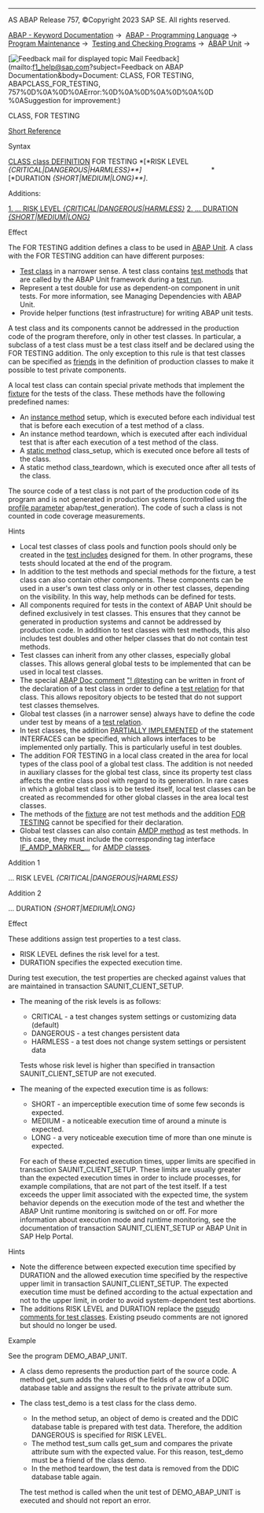   

* * *

AS ABAP Release 757, ©Copyright 2023 SAP SE. All rights reserved.

[ABAP - Keyword Documentation](https://help.sap.com/doc/abapdocu_757_index_htm/7.57/en-US/abenabap.htm) →  [ABAP - Programming Language](https://help.sap.com/doc/abapdocu_757_index_htm/7.57/en-US/abenabap_reference.htm) →  [Program Maintenance](https://help.sap.com/doc/abapdocu_757_index_htm/7.57/en-US/abenprogram_editing.htm) →  [Testing and Checking Programs](https://help.sap.com/doc/abapdocu_757_index_htm/7.57/en-US/abenabap_tests.htm) →  [ABAP Unit](https://help.sap.com/doc/abapdocu_757_index_htm/7.57/en-US/abenabap_unit.htm) → 

 [![](Mail.gif?object=Mail.gif&sap-language=EN "Feedback mail for displayed topic") Mail Feedback](mailto:f1_help@sap.com?subject=Feedback on ABAP Documentation&body=Document: CLASS, FOR TESTING, ABAPCLASS_FOR_TESTING, 757%0D%0A%0D%0AError:%0D%0A%0D%0A%0D%0A%0D
%0ASuggestion for improvement:)

CLASS, FOR TESTING

[Short Reference](https://help.sap.com/doc/abapdocu_757_index_htm/7.57/en-US/abapclass_shortref.htm)

Syntax

[CLASS class DEFINITION](https://help.sap.com/doc/abapdocu_757_index_htm/7.57/en-US/abapclass_definition.htm) FOR TESTING *\[*RISK LEVEL *{*CRITICAL*|*DANGEROUS*|*HARMLESS*}**\]*
                                   *\[*DURATION *{*SHORT*|*MEDIUM*|*LONG*}**\]*.

Additions:

[1\. ... RISK LEVEL *{*CRITICAL*|*DANGEROUS*|*HARMLESS*}*](#!ABAP_ADDITION_1@1@)
[2\. ... DURATION *{*SHORT*|*MEDIUM*|*LONG*}*](#!ABAP_ADDITION_2@2@)

Effect

The FOR TESTING addition defines a class to be used in [ABAP Unit](https://help.sap.com/doc/abapdocu_757_index_htm/7.57/en-US/abenabap_unit_glosry.htm "Glossary Entry"). A class with the FOR TESTING addition can have different purposes:

-   [Test class](https://help.sap.com/doc/abapdocu_757_index_htm/7.57/en-US/abentest_class_glosry.htm "Glossary Entry") in a narrower sense. A test class contains [test methods](https://help.sap.com/doc/abapdocu_757_index_htm/7.57/en-US/abentest_method_glosry.htm "Glossary Entry") that are called by the ABAP Unit framework during a [test run](https://help.sap.com/doc/abapdocu_757_index_htm/7.57/en-US/abentest_run_glosry.htm "Glossary Entry").
-   Represent a test double for use as dependent-on component in unit tests. For more information, see Managing Dependencies with ABAP Unit.
-   Provide helper functions (test infrastructure) for writing ABAP unit tests.

A test class and its components cannot be addressed in the production code of the program therefore, only in other test classes. In particular, a subclass of a test class must be a test class itself and be declared using the FOR TESTING addition. The only exception to this rule is that test classes can be specified as [friends](https://help.sap.com/doc/abapdocu_757_index_htm/7.57/en-US/abenfriend_glosry.htm "Glossary Entry") in the definition of production classes to make it possible to test private components.

A local test class can contain special private methods that implement the [fixture](https://help.sap.com/doc/abapdocu_757_index_htm/7.57/en-US/abenfixture_glosry.htm "Glossary Entry") for the tests of the class. These methods have the following predefined names:

-   An [instance method](https://help.sap.com/doc/abapdocu_757_index_htm/7.57/en-US/abeninstance_method_glosry.htm "Glossary Entry") setup, which is executed before each individual test that is before each execution of a test method of a class.
-   An instance method teardown, which is executed after each individual test that is after each execution of a test method of the class.
-   A [static method](https://help.sap.com/doc/abapdocu_757_index_htm/7.57/en-US/abenstatic_method_glosry.htm "Glossary Entry") class\_setup, which is executed once before all tests of the class.
-   A static method class\_teardown, which is executed once after all tests of the class.

The source code of a test class is not part of the production code of its program and is not generated in production systems (controlled using the [profile parameter](https://help.sap.com/doc/abapdocu_757_index_htm/7.57/en-US/abenprofile_parameter_glosry.htm "Glossary Entry") abap/test\_generation). The code of such a class is not counted in code coverage measurements.

Hints

-   Local test classes of class pools and function pools should only be created in the [test includes](https://help.sap.com/doc/abapdocu_757_index_htm/7.57/en-US/abentest_include_glosry.htm "Glossary Entry") designed for them. In other programs, these tests should located at the end of the program.
-   In addition to the test methods and special methods for the fixture, a test class can also contain other components. These components can be used in a user's own test class only or in other test classes, depending on the visibility. In this way, help methods can be defined for tests.
-   All components required for tests in the context of ABAP Unit should be defined exclusively in test classes. This ensures that they cannot be generated in production systems and cannot be addressed by production code. In addition to test classes with test methods, this also includes test doubles and other helper classes that do not contain test methods.
-   Test classes can inherit from any other classes, especially global classes. This allows general global tests to be implemented that can be used in local test classes.
-   The special [ABAP Doc comment](https://help.sap.com/doc/abapdocu_757_index_htm/7.57/en-US/abenabap_doc_comment_glosry.htm "Glossary Entry") ["! @testing](https://help.sap.com/doc/abapdocu_757_index_htm/7.57/en-US/abentest_relations.htm) can be written in front of the declaration of a test class in order to define a [test relation](https://help.sap.com/doc/abapdocu_757_index_htm/7.57/en-US/abentest_relation_glosry.htm "Glossary Entry") for that class. This allows repository objects to be tested that do not support test classes themselves.
-   Global test classes (in a narrower sense) always have to define the code under test by means of a [test relation](https://help.sap.com/doc/abapdocu_757_index_htm/7.57/en-US/abentest_relation_glosry.htm "Glossary Entry").
-   In test classes, the addition [PARTIALLY IMPLEMENTED](https://help.sap.com/doc/abapdocu_757_index_htm/7.57/en-US/abapinterfaces_partially.htm) of the statement INTERFACES can be specified, which allows interfaces to be implemented only partially. This is particularly useful in test doubles.
-   The addition FOR TESTING in a local class created in the area for local types of the class pool of a global test class. The addition is not needed in auxiliary classes for the global test class, since its property test class affects the entire class pool with regard to its generation. In rare cases in which a global test class is to be tested itself, local test classes can be created as recommended for other global classes in the area local test classes.
-   The methods of the [fixture](https://help.sap.com/doc/abapdocu_757_index_htm/7.57/en-US/abenfixture_glosry.htm "Glossary Entry") are not test methods and the addition [FOR TESTING](https://help.sap.com/doc/abapdocu_757_index_htm/7.57/en-US/abapmethods_testing.htm) cannot be specified for their declaration.
-   Global test classes can also contain [AMDP method](https://help.sap.com/doc/abapdocu_757_index_htm/7.57/en-US/abenamdp_method_glosry.htm "Glossary Entry") as test methods. In this case, they must include the corresponding tag interface [IF\_AMDP\_MARKER\_...](https://help.sap.com/doc/abapdocu_757_index_htm/7.57/en-US/abenamdp_classes.htm) for [AMDP classes](https://help.sap.com/doc/abapdocu_757_index_htm/7.57/en-US/abenamdp_class_glosry.htm "Glossary Entry").

Addition 1   

... RISK LEVEL *{*CRITICAL*|*DANGEROUS*|*HARMLESS*}*

Addition 2   

... DURATION *{*SHORT*|*MEDIUM*|*LONG*}*

Effect

These additions assign test properties to a test class.

-   RISK LEVEL defines the risk level for a test.
-   DURATION specifies the expected execution time.

During test execution, the test properties are checked against values that are maintained in transaction SAUNIT\_CLIENT\_SETUP.

-   The meaning of the risk levels is as follows:
    
    -   CRITICAL - a test changes system settings or customizing data (default)
    -   DANGEROUS - a test changes persistent data
    -   HARMLESS - a test does not change system settings or persistent data
    
    Tests whose risk level is higher than specified in transaction SAUNIT\_CLIENT\_SETUP are not executed.
    
-   The meaning of the expected execution time is as follows:
    
    -   SHORT - an imperceptible execution time of some few seconds is expected.
    -   MEDIUM - a noticeable execution time of around a minute is expected.
    -   LONG - a very noticeable execution time of more than one minute is expected.
    
    For each of these expected execution times, upper limits are specified in transaction SAUNIT\_CLIENT\_SETUP. These limits are usually greater than the expected execution times in order to include processes, for example compilations, that are not part of the test itself. If a test exceeds the upper limit associated with the expected time, the system behavior depends on the execution mode of the test and whether the ABAP Unit runtime monitoring is switched on or off. For more information about execution mode and runtime monitoring, see the documentation of transaction SAUNIT\_CLIENT\_SETUP or ABAP Unit in SAP Help Portal.
    

Hints

-   Note the difference between expected execution time specified by DURATION and the allowed execution time specified by the respective upper limit in transaction SAUNIT\_CLIENT\_SETUP. The expected execution time must be defined according to the actual expectation and not to the upper limit, in order to avoid system-dependent test abortions.
-   The additions RISK LEVEL and DURATION replace the [pseudo comments for test classes](https://help.sap.com/doc/abapdocu_757_index_htm/7.57/en-US/abenpseudo_comment_test_class.htm). Existing pseudo comments are not ignored but should no longer be used.

Example

See the program DEMO\_ABAP\_UNIT.

-   A class demo represents the production part of the source code. A method get\_sum adds the values of the fields of a row of a DDIC database table and assigns the result to the private attribute sum.
-   The class test\_demo is a test class for the class demo.
    
    -   In the method setup, an object of demo is created and the DDIC database table is prepared with test data. Therefore, the addition DANGEROUS is specified for RISK LEVEL.
    -   The method test\_sum calls get\_sum and compares the private attribute sum with the expected value. For this reason, test\_demo must be a friend of the class demo.
    -   In the method teardown, the test data is removed from the DDIC database table again.
    
    The test method is called when the unit test of DEMO\_ABAP\_UNIT is executed and should not report an error.